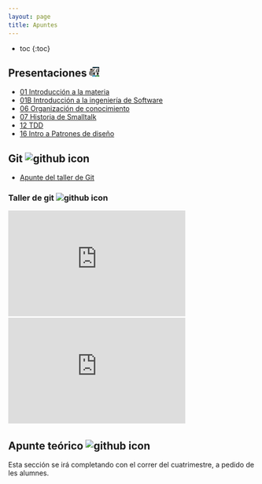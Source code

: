 ```yaml
---
layout: page
title: Apuntes
---
```


* toc
{:toc}

## Presentaciones <img alt="github icon" width="20px" src="./assets/icons/presentacion.svg" />

- [01 Introducción a la materia](https://docs.google.com/presentation/d/1srLq5Cm9e9FiFUZommX4_70tSROogv-9KFlIhRHIGyA/edit?usp=sharing)
- [01B Introducción a la ingeniería de Software](https://docs.google.com/presentation/d/1ErPs_ZQg6m3KZrOn-voLt-JikSx5le90QM8m9spPKCE/edit?usp=sharing)
- [06 Organización de conocimiento](https://docs.google.com/presentation/d/1gaAlimn_3CL7OKDg3qr0bj0jeXAr2_x6F1By26rlcxg/edit?usp=sharing)
- [07 Historia de Smalltalk](https://docs.google.com/presentation/d/1FRYjfV0M_NbK39uNgbTs9xMj910o0wJ5a9LjxT02a3E/edit?usp=sharing)
- [12 TDD](https://docs.google.com/presentation/d/1AWzAIAxxvB7IElcBowbZHMBHWu5Qn_jWmdpyIQsQUIk/edit?usp=sharing)
- [16 Intro a Patrones de diseño](https://docs.google.com/presentation/d/1d2e_lJOw993-fN5C1yHvAv356jCnCOarocBFyQcB9-A/edit?usp=sharing)

## Git <img alt="github icon" width="20px" src="https://icongr.am/devicon/git-plain.svg?size=148&color=currentColor" />

- [Apunte del taller de Git](https://docs.google.com/document/d/1VwJUVTMz1psGqdaNR2NJWo8mtPoK2FvDB1cP9xQObcQ/edit?usp=sharing)

### Taller de git <img alt="github icon" width="22px" src="https://icongr.am/clarity/film-strip.svg?size=148&color=currentColor" />

<iframe width="360" height="215" src="https://www.youtube.com/embed/L0RHt3P6S94" title="Taller de git - 20202c" frameborder="0" allow="accelerometer; autoplay; clipboard-write; encrypted-media; gyroscope; picture-in-picture" allowfullscreen></iframe>

<iframe width="360" height="215" src="https://www.youtube.com/embed/OgXfPAw2WoU" title="Taller de git" frameborder="0" allow="accelerometer; autoplay; clipboard-write; encrypted-media; gyroscope; picture-in-picture" allowfullscreen></iframe>

## Apunte teórico <img alt="github icon" width="20px" src="https://icongr.am/clarity/library.svg?size=128&color=currentColor" />

<p class="text-muted">Esta sección se irá completando con el correr del cuatrimestre, a pedido de les alumnes.</p>
